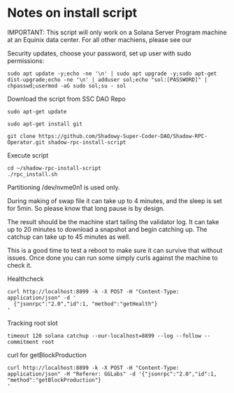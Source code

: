 # Notes on install script 

IMPORTANT: This script will only work on a Solana Server Program machine at an Equinix data center. For all other machiens, please see our 

Security updates, choose your password, set up user with sudo permissions:
```
sudo apt update -y;echo -ne '\n' | sudo apt upgrade -y;sudo apt-get dist-upgrade;echo -ne '\n' | adduser sol;echo "sol:[PASSWORD]" | chpasswd;usermod -aG sudo sol;su - sol
```

Download the script from SSC DAO Repo
```
sudo apt-get update

sudo apt-get install git

git clone https://github.com/Shadowy-Super-Coder-DAO/Shadow-RPC-Operator.git shadow-rpc-install-script

```
Execute script
```
cd ~/shadow-rpc-install-script
./rpc_install.sh
```
Partitioning
/dev/nvme0n1 is used only.

During making of swap file it can take up to 4 minutes, and the sleep is set for 5min. So please know that long pause is by design.

The result should be the machine start tailing the validator log. It can take up to 20 minutes to download a snapshot and begin catching up. The catchup can take up to 45 minutes as well.

This is a good time to test a reboot to make sure it can survive that without issues. Once done you can run some simply curls against the machine to check it.

Healthcheck
```
curl http://localhost:8899 -k -X POST -H "Content-Type: application/json" -d '
  {"jsonrpc":"2.0","id":1, "method":"getHealth"}
'
```

Tracking root slot
```
timeout 120 solana catchup --our-localhost=8899 --log --follow --commitment root
```

curl for getBlockProduction
```
curl http://localhost:8899 -k -X POST -H "Content-Type: application/json" -H "Referer: GGLabs" -d '{"jsonrpc":"2.0","id":1, "method":"getBlockProduction"}
'
```